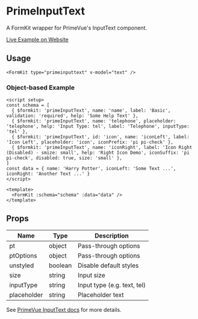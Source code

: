 # PrimeInputText

A FormKit wrapper for PrimeVue's InputText component.

[Live Example on Website](https://formkit-primevue.netlify.app/inputs/inputtext)

## Usage
```vue
<FormKit type="primeinputtext" v-model="text" />
```

### Object-based Example
```vue
<script setup>
const schema = [
  { $formkit: 'primeInputText', name: 'name', label: 'Basic', validation: 'required', help: 'Some Help Text' },
  { $formkit: 'primeInputText', name: 'telephone', placeholder: 'telephone', help: 'Input Type: tel', label: 'Telephone', inputType: 'tel' },
  { $formkit: 'primeInputText', id: 'icon', name: 'iconLeft', label: 'Icon Left', placeholder: 'icon', iconPrefix: 'pi pi-check' },
  { $formkit: 'primeInputText', name: 'iconRight', label: 'Icon Right (Disabled) - smize: small', help: 'Right Icon Demo', iconSuffix: 'pi pi-check', disabled: true, size: 'small' },
]
const data = { name: 'Harry Potter', iconLeft: 'Some Text ...', iconRight: 'Another Text ...' }
</script>

<template>
  <FormKit :schema="schema" :data="data" />
</template>
```

## Props
| Name         | Type      | Description |
|--------------|-----------|-------------|
| pt           | object    | Pass-through options |
| ptOptions    | object    | Pass-through options |
| unstyled     | boolean   | Disable default styles |
| size         | string    | Input size |
| inputType    | string    | Input type (e.g. text, tel) |
| placeholder  | string    | Placeholder text |

See [PrimeVue InputText docs](https://www.primefaces.org/primevue/inputtext/) for more details.
